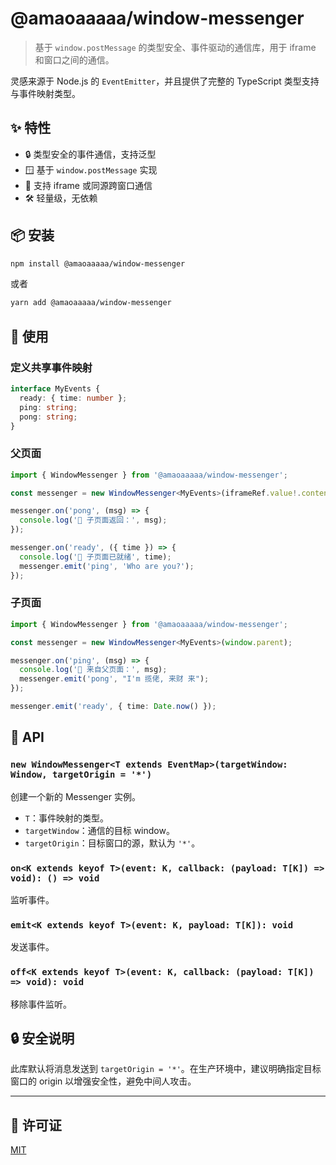 
# @amaoaaaaa/window-messenger

> 基于 `window.postMessage` 的类型安全、事件驱动的通信库，用于 iframe 和窗口之间的通信。

灵感来源于 Node.js 的 `EventEmitter`，并且提供了完整的 TypeScript 类型支持与事件映射类型。

## ✨ 特性

- 🔒 类型安全的事件通信，支持泛型
- 🪟 基于 `window.postMessage` 实现
- 🧩 支持 iframe 或同源跨窗口通信
- 🛠 轻量级，无依赖

## 📦 安装

```bash
npm install @amaoaaaaa/window-messenger
```

或者

```bash
yarn add @amaoaaaaa/window-messenger
```

## 🔧 使用

### 定义共享事件映射

```ts
interface MyEvents {
  ready: { time: number };
  ping: string;
  pong: string;
}
```

### 父页面

```ts
import { WindowMessenger } from '@amaoaaaaa/window-messenger';

const messenger = new WindowMessenger<MyEvents>(iframeRef.value!.contentWindow!);

messenger.on('pong', (msg) => {
  console.log('👶 子页面返回：', msg);
});

messenger.on('ready', ({ time }) => {
  console.log('🚀 子页面已就绪', time);
  messenger.emit('ping', 'Who are you?');
});
```

### 子页面

```ts
import { WindowMessenger } from '@amaoaaaaa/window-messenger';

const messenger = new WindowMessenger<MyEvents>(window.parent);

messenger.on('ping', (msg) => {
  console.log('💬 来自父页面：', msg);
  messenger.emit('pong', "I'm 揽佬, 来财 来");
});

messenger.emit('ready', { time: Date.now() });
```

## 🧩 API

### `new WindowMessenger<T extends EventMap>(targetWindow: Window, targetOrigin = '*')`

创建一个新的 Messenger 实例。

- `T`：事件映射的类型。
- `targetWindow`：通信的目标 window。
- `targetOrigin`：目标窗口的源，默认为 `'*'`。

### `on<K extends keyof T>(event: K, callback: (payload: T[K]) => void): () => void`

监听事件。

### `emit<K extends keyof T>(event: K, payload: T[K]): void`

发送事件。

### `off<K extends keyof T>(event: K, callback: (payload: T[K]) => void): void`

移除事件监听。

## 🔒 安全说明

此库默认将消息发送到 `targetOrigin = '*'`。在生产环境中，建议明确指定目标窗口的 origin 以增强安全性，避免中间人攻击。

---

## 🪪 许可证

[MIT](./LICENSE)

```